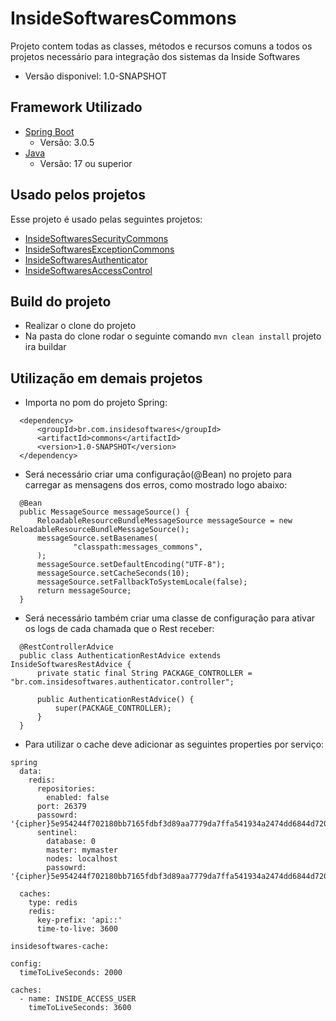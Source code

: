 
# InsideSoftwaresCommons


Projeto contem todas as classes, métodos e recursos comuns a todos os projetos necessário para integração dos sistemas da Inside Softwares
* Versão disponivel: 1.0-SNAPSHOT

## Framework Utilizado

* [Spring Boot]('https://spring.io/projects/spring-boot')
  * Versão: 3.0.5
* [Java]('https://www.java.com/pt-BR/')
  * Versão: 17 ou superior

## Usado pelos projetos

Esse projeto é usado pelas seguintes projetos:

- [InsideSoftwaresSecurityCommons]('https://github.com/InsideSoftwares/InsideSoftwaresSecurityCommons') 
- [InsideSoftwaresExceptionCommons]('https://github.com/InsideSoftwares/InsideSoftwaresExceptionCommons') 
- [InsideSoftwaresAuthenticator]('https://github.com/InsideSoftwares/InsideSoftwaresAuthenticator') 
- [InsideSoftwaresAccessControl]('https://github.com/InsideSoftwares/access_control_back')

## Build do projeto

  * Realizar o clone do projeto
  * Na pasta do clone rodar o seguinte comando ``` mvn clean install ``` projeto ira buildar

## Utilização em demais projetos

  * Importa no pom do projeto Spring: 
  ```
    <dependency>
        <groupId>br.com.insidesoftwares</groupId>
        <artifactId>commons</artifactId>
        <version>1.0-SNAPSHOT</version>
    </dependency>
  ```

  * Será necessário criar uma configuração(@Bean) no projeto para carregar as mensagens dos erros, como mostrado logo abaixo:
  ```
    @Bean
    public MessageSource messageSource() {
        ReloadableResourceBundleMessageSource messageSource = new ReloadableResourceBundleMessageSource();
        messageSource.setBasenames(
                "classpath:messages_commons",
        );
        messageSource.setDefaultEncoding("UTF-8");
        messageSource.setCacheSeconds(10);
        messageSource.setFallbackToSystemLocale(false);
        return messageSource;
    }
  ```
  * Será necessário também criar uma classe de configuração para ativar os logs de cada chamada que o Rest receber:
  ```
    @RestControllerAdvice
    public class AuthenticationRestAdvice extends InsideSoftwaresRestAdvice {
        private static final String PACKAGE_CONTROLLER = "br.com.insidesoftwares.authenticator.controller";

        public AuthenticationRestAdvice() {
            super(PACKAGE_CONTROLLER);
        }
    }
  ```
  * Para utilizar o cache deve adicionar as seguintes properties por serviço:
  ```
  spring
    data:
      redis:
        repositories:
          enabled: false
        port: 26379
        passowrd: '{cipher}5e954244f702180bb7165fdbf3d89aa7779da7ffa541934a2474dd6844d72065'
        sentinel:
          database: 0
          master: mymaster
          nodes: localhost
          passowrd: '{cipher}5e954244f702180bb7165fdbf3d89aa7779da7ffa541934a2474dd6844d72065'
  
    caches:
      type: redis
      redis:
        key-prefix: 'api::'
        time-to-live: 3600
  
  insidesoftwares-cache:
  
  config:
    timeToLiveSeconds: 2000

  caches:
    - name: INSIDE_ACCESS_USER
      timeToLiveSeconds: 3600
  ```
